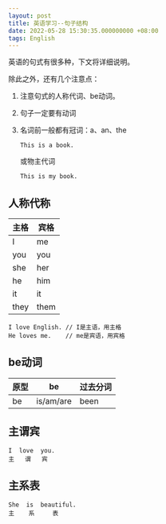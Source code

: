 ```yaml
---
layout: post
title: 英语学习--句子结构
date: 2022-05-28 15:30:35.000000000 +08:00
tags: English
---
```


英语的句式有很多种，下文将详细说明。

除此之外，还有几个注意点：

1. 注意句式的人称代词、be动词。

2. 句子一定要有动词

3. 名词前一般都有冠词：a、an、the
    ```
    This is a book.
    ```
    或物主代词
    ```
    This is my book.
    ```

## 人称代称

主格 | 宾格
---- | ----
I | me
you | you
she | her
he | him
it | it
they | them

```
I love English. // I是主语，用主格
He loves me.    // me是宾语，用宾格
```

## be动词

原型 | be | 过去分词
---- | ---- | ----
be | is/am/are | been


## 主谓宾

```
I  love  you.
主   谓   宾
```
## 主系表

```
She  is  beautiful.
主    系     表
```

